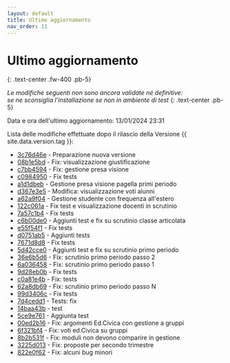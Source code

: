 ```yaml
---
layout: default
title: Ultimo aggiornamento
nav_order: 11
---
```


# Ultimo aggiornamento
{: .text-center .fw-400 .pb-5}

_Le modifiche seguenti non sono ancora validate né definitive:<br>se ne sconsiglia l'installazione se non in ambiente di test_
{: .text-center .pb-5}

Data e ora dell'ultimo aggiornamento: 13/01/2024 23:31

Lista delle modifiche effettuate dopo il rilascio della Versione {{ site.data.version.tag }}:

- [3c76d46e](http://github.com/iisgiua/giuaschool/commit/3c76d46eb50b07e7abf869f616475e4ca1699f8a) - Preparazione nuova versione
- [08b1e5bd](http://github.com/iisgiua/giuaschool/commit/08b1e5bd9daa367649f30ce37eb0a85ff8edbf64) - Fix: visualizzazione giustificazione
- [c7bb4594](http://github.com/iisgiua/giuaschool/commit/c7bb45944f73306213029469c693d37b9befcb05) - Fix: gestione presa visione
- [c0984950](http://github.com/iisgiua/giuaschool/commit/c098495043c2973a212bcd0aa1165a824a56ec84) - Fix tests
- [a1d1dbeb](http://github.com/iisgiua/giuaschool/commit/a1d1dbeb5c6c02b7218b44368d2164f19414be09) - Gestione presa visione pagella primi periodo
- [d367e3e5](http://github.com/iisgiua/giuaschool/commit/d367e3e53e00ef48e290f95e86f3967d91ba87dc) - Modifica: visualizzazione voti alunni
- [a62a9f04](http://github.com/iisgiua/giuaschool/commit/a62a9f047bc9890c1c9f42fb3ffcc404d9562929) - Gestione studente con frequenza all'estero
- [122c061a](http://github.com/iisgiua/giuaschool/commit/122c061a4f3ad35e01c74350b9669363089e5dac) - Fix test e visualizzazione docenti in scrutinio
- [7a57c1b4](http://github.com/iisgiua/giuaschool/commit/7a57c1b42b4bb36c1462805ac8ef7bcf55b5fbef) - Fix tests
- [c6b00de0](http://github.com/iisgiua/giuaschool/commit/c6b00de05779e6bb1c3f63a3704ec0f780d1d51e) - Aggiunti test e fix su scrutinio classe articolata
- [e55f54f1](http://github.com/iisgiua/giuaschool/commit/e55f54f1e7d82cb8cdb2710b871704ec964bc035) - Fix tests
- [d0751ab5](http://github.com/iisgiua/giuaschool/commit/d0751ab56ce05f9c4e701a44c60be44fcbfb1926) - Aggiunti tests
- [7671d8d8](http://github.com/iisgiua/giuaschool/commit/7671d8d85d9b1991858742b7e54b935e117fa963) - Fix tests
- [5d42cce0](http://github.com/iisgiua/giuaschool/commit/5d42cce094acee24cfe23590e9d362e1860480a3) - Aggiunti test e fix su scrutinio primo periodo
- [36e6b5d6](http://github.com/iisgiua/giuaschool/commit/36e6b5d656a92fc6fc77e44503f4f156542b0ef2) - Fix: scrutinio primo periodo passo 2
- [6a036458](http://github.com/iisgiua/giuaschool/commit/6a03645802fd5ecaf8a3c09c4bd86e47c93ab54d) - Fix: scrutinio primo periodo passo 1
- [9d28eb0b](http://github.com/iisgiua/giuaschool/commit/9d28eb0bb3efdeca62a7c4fdf62d910877f544e8) - Fix tests
- [c0a81e4b](http://github.com/iisgiua/giuaschool/commit/c0a81e4bab6d7a333a8992d4e86562e322ebd7a1) - Fix: tests
- [62a8db69](http://github.com/iisgiua/giuaschool/commit/62a8db697288b06b726d1aeea4fecce61b6cc4d2) - Fix: scrutinio primo periodo passo N
- [99d3406c](http://github.com/iisgiua/giuaschool/commit/99d3406ccce6adb936a7a5b9274c69a6b7c60eb4) - Fix tests
- [7d4cedd1](http://github.com/iisgiua/giuaschool/commit/7d4cedd1bce84fa4b5001b0eb5546b909da16a9f) - Tests: fix
- [14baa43b](http://github.com/iisgiua/giuaschool/commit/14baa43b08f1d3b2be7b3b831e1d04b6f8639192) - test
- [5ce9e761](http://github.com/iisgiua/giuaschool/commit/5ce9e7618f65a42ed281bbec1a7d0f8aca70b3a6) - Aggiunta test
- [00ed2b16](http://github.com/iisgiua/giuaschool/commit/00ed2b162ba9b9f032a5ec8e6d563021d4162278) - Fix: argomenti Ed.Civica con gestione a gruppi
- [6f321bf4](http://github.com/iisgiua/giuaschool/commit/6f321bf4827a35529b68a2891200324d02ba8bbb) - Fix: voti ed.Civica su gruppi
- [8b2b531f](http://github.com/iisgiua/giuaschool/commit/8b2b531f25c18b16d315ea031aa7962f42a71c34) - Fix: moduli non devono comparire in gestione
- [3225d013](http://github.com/iisgiua/giuaschool/commit/3225d013760aeed34cdbf5694335059a1e79877a) - Fix: proposte per secondo trimestre
- [822e0f62](http://github.com/iisgiua/giuaschool/commit/822e0f628c22d520413c77f0e86628aab48278d1) - Fix: alcuni bug minori

